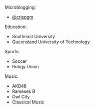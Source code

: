 Microblogging:  
- [@crispgm](http://www.weibo.com/crispgm)

Education:  
- Southeast University  
- Queensland University of Technology

Sports:  
- Soccer  
- Rubgy Union

Music:  
- AKB48  
- Rameses B  
- Owl City  
- Classical Music
